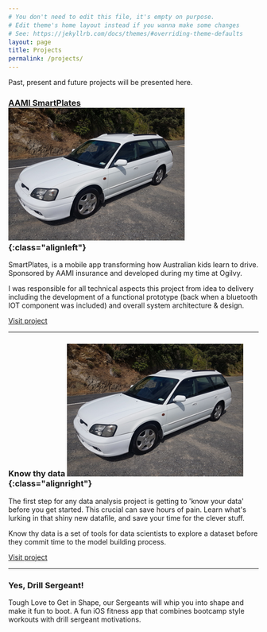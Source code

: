 ```yaml
---
# You don't need to edit this file, it's empty on purpose.
# Edit theme's home layout instead if you wanna make some changes
# See: https://jekyllrb.com/docs/themes/#overriding-theme-defaults
layout: page
title: Projects
permalink: /projects/
---
```

Past, present and future projects will be presented here.

### [AAMI SmartPlates](http://aamismartplates.com.au) ![My wheels](/assets/img/heros/coromandal-small.png){:class="alignleft"}
SmartPlates, is a mobile app transforming how Australian kids learn to drive. Sponsored by AAMI insurance and developed during my time at Ogilvy.

I was responsible for all technical aspects this project from idea to delivery including the development of a functional prototype (back when a bluetooth IOT component was included) and overall system architecture & design.

[Visit project](http://aamismartplates.com.au)

* * *

### Know thy data ![My wheels](/assets/img/heros/coromandal-small.png){:class="alignright"}
The first step for any data analysis project is getting to 'know your data' before you get started. This crucial can save hours of pain. Learn what's lurking in that shiny new datafile, and save your time for the clever stuff.

Know thy data is a set of tools for data scientists to explore a dataset before they commit time to the model building process.

[Visit project](http://knowthydata.io)

* * *

### Yes, Drill Sergeant!
Tough Love to Get in Shape, our Sergeants will whip you into shape and make it fun to boot. A fun iOS fitness app that combines bootcamp style workouts with drill sergeant motivations.
